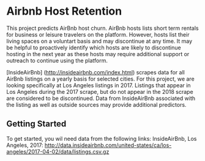 # Airbnb Host Retention

This project predicts AirBnb host churn.  AirBnb hosts lists short term rentals for business or leisure travelers on the platform.  However, hosts list their living spaces on a voluntart basis and may discontinue at any time.  It may be helpful to proactively identify which hosts are likely to discontinue hosting in the next year as these hosts may require additional support or outreach to continue using the platform.  

[InsideAirBnb] (http://insideairbnb.com/index.html) scrapes data for all AirBnb listings on a yearly basis for selected cities.  For this project, we are looking specifically at Los Angeles listings in 2017.  Listings that appear in Los Angeles during the 2017 scrape, but do not appear in the 2018 scrape are considered to be discontinued.  Data from InsideAirBnb associated with the listing as well as outside sources may provide additional predictors.  


## Getting Started

To get started, you wil need data from the following links:
InsideAirBnb, Los Angeles, 2017: http://data.insideairbnb.com/united-states/ca/los-angeles/2017-04-02/data/listings.csv.gz
